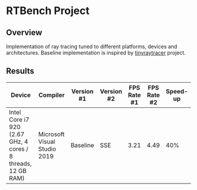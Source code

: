 # RTBench Project
## Overview
Implementation of ray tracing tuned to different platforms, devices and architectures. Baseline implementation is inspired by [tinyraytracer](https://github.com/ssloy/tinyraytracer) project.

## Results
| Device | Compiler | Version #1 | Version #2 | FPS Rate #1 | FPS Rate #2 | Speed-up |
|--------|----------|------------|------------|-------------|-------------|----------|
| Intel Core i7 920 (2.67 GHz, 4 cores / 8 threads, 12 GB RAM) | Microsoft Visual Studio 2019 | Baseline | SSE | 3.21 | 4.49 | 40% |